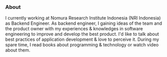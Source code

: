 ### About

I currently working at Nomura Research Institute Indonesia (NRI Indonesia) as Backend Engineer. As backend engineer, I gaining ideas of the team and the product owner with my experiences & knowledges in software engineering to improve and develop the best product. I'd like to talk about best practices of application development & love to perceive it. During my spare time, I read books about programming & technology or watch video about them.